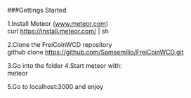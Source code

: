###Gettings Started

1.Install Meteor (www.meteor.com)  
curl https://install.meteor.com/ | sh  

2.Clone the FreiCoinWCD repository  
github clone https://github.com/Samsemilio/FreiCoinWCD.git  

3.Go into the folder
4.Start meteor with:  
meteor  

5.Go to localhost:3000 and enjoy